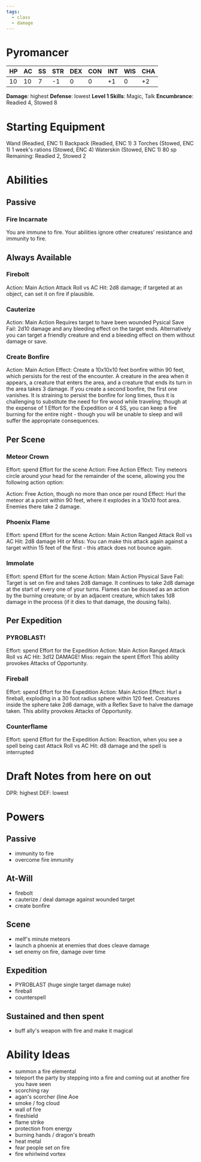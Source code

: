 ```yaml
---
tags:
  - class
  - damage
---
```

# Pyromancer
| HP | AC | SS | STR | DEX | CON | INT | WIS | CHA |
|----|----|----|-----|-----|-----|-----|-----|-----|
|10  |10  |7   |-1   |0    |0    | +1  |0    |+2   |
**Damage**: highest
**Defense**: lowest
**Level 1 Skills**: Magic, Talk
**Encumbrance**: Readied 4, Stowed 8

# Starting Equipment
Wand (Readied, ENC 1)
Backpack (Readied, ENC 1)
3 Torches (Stowed, ENC 1)
1 week's rations (Stowed, ENC 4)
Waterskin (Stowed, ENC 1)
80 sp
Remaining: Readied 2, Stowed 2

# Abilities
## Passive
### Fire Incarnate
You are immune to fire.
Your abilities ignore other creatures' resistance and immunity to fire.

## Always Available
### Firebolt
Action: Main Action
Attack Roll vs AC
Hit: 2d8 damage; if targeted at an object, can set it on fire if plausible.
### Cauterize
Action: Main Action
Requires target to have been wounded
Pysical Save
Fail: 2d10 damage and any bleeding effect on the target ends.
Alternatively you can target a friendly creature and end a bleeding effect on them without damage or save.
### Create Bonfire
Action: Main Action
Effect: Create a 10x10x10 feet bonfire within 90 feet, which persists for the rest of the encounter. A creature in the area when it appears, a creature that enters the area, and a creature that ends its turn in the area takes 3 damage. If you create a second bonfire, the first one vanishes.
It is straining to persist the bonfire for long times, thus it is challenging to substitute the need for fire wood while traveling; though at the expense of 1 Effort for the Expedition or 4 SS, you can keep a fire burning for the entire night - though you will be unable to sleep and will suffer the appropriate consequences.

## Per Scene
### Meteor Crown
Effort: spend Effort for the scene
Action: Free Action
Effect: Tiny meteors circle around your head for the remainder of the scene, allowing you the following action option:

Action: Free Action, though no more than once per round
Effect: Hurl the meteor at a point within 90 feet, where it explodes in a 10x10 foot area. Enemies there take 2 damage.
### Phoenix Flame
Effort: spend Effort for the scene
Action: Main Action
Ranged Attack Roll vs AC
Hit: 2d8 damage
Hit or Miss: You can make this attack again against a target within 15 feet of the first - this attack does not bounce again.
### Immolate
Effort: spend Effort for the scene
Action: Main Action
Physical Save
Fail: Target is set on fire and takes 2d8 damage. It continues to take 2d8 damage at the start of every one of your turns. Flames can be doused as an action by the burning creature; or by an adjacent creature, which takes 1d8 damage in the process (if it dies to that damage, the dousing fails).

## Per Expedition
### PYROBLAST!
Effort: spend Effort for the Expedition
Action: Main Action
Ranged Attack Roll vs AC
Hit: 3d12 DAMAGE!
Miss: regain the spent Effort
This ability provokes Attacks of Opportunity.
### Fireball
Effort: spend Effort for the Expedition
Action: Main Action
Effect: Hurl a fireball, exploding in a 30 foot radius sphere within 120 feet. Creatures inside the sphere take 2d6 damage, with a Reflex Save to halve the damage taken.
This ability provokes Attacks of Opportunity.
### Counterflame
Effort: spend Effort for the Expedition
Action: Reaction, when you see a spell being cast
Attack Roll vs AC
Hit: d8 damage and the spell is interrupted

# Draft Notes from here on out
DPR: highest
DEF: lowest
# Powers
## Passive
- immunity to fire
- overcome fire immunity
## At-Will
- firebolt
- cauterize / deal damage against wounded target
- create bonfire
## Scene
- melf's minute meteors
- launch a phoenix at enemies that does cleave damage
- set enemy on fire, damage over time
## Expedition
- PYROBLAST (huge single target damage nuke)
- fireball
- counterspell
## Sustained and then spent
- buff ally's weapon with fire and make it magical
# Ability Ideas
- summon a fire elemental
- teleport the party by stepping into a fire and coming out at another fire you have seen
- scorching ray
- agan's scorcher (line Aoe
- smoke / fog cloud
- wall of fire
- fireshield
- flame strike
- protection from energy
- burning hands / dragon's breath
- heat metal
- fear people set on fire
- fire whirlwind vortex